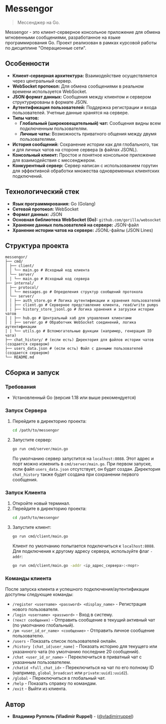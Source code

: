 # Messengor
> Мессенджер на Go.

Messengor - это клиент-серверное консольное приложение для обмена мгновенными сообщениями, разработанное на языке программирования Go. Проект реализован в рамках курсовой работы по дисциплине "Операционные сети".

## Особенности

*   **Клиент-серверная архитектура:** Взаимодействие осуществляется через центральный сервер.
*   **WebSocket протокол:** Для обмена сообщениями в реальном времени используется WebSocket.
*   **JSON формат данных:** Сообщения между клиентом и сервером структурированы в формате JSON.
*   **Аутентификация пользователей:** Поддержка регистрации и входа пользователей. Учетные данные хранятся на сервере.
*   **Типы чатов:**
    *   **Глобальный (широковещательный) чат:** Сообщения видны всем подключенным пользователям.
    *   **Личные чаты:** Возможность приватного общения между двумя пользователями.
*   **История сообщений:** Сохранение истории как для глобального, так и для личных чатов на стороне сервера (в файлах JSONL).
*   **Консольный клиент:** Простое и понятное консольное приложение для взаимодействия с мессенджером.
*   **Конкурентный сервер:** Сервер написан с использованием горутин для эффективной обработки множества одновременных клиентских подключений.

## Технологический стек

*   **Язык программирования:** Go (Golang)
*   **Сетевой протокол:** WebSocket
*   **Формат данных:** JSON
*   **Основная библиотека WebSocket (Go):** `github.com/gorilla/websocket`
*   **Хранение данных пользователей на сервере:** JSON-файл
*   **Хранение истории чатов на сервере:** JSONL-файлы (JSON Lines)

## Структура проекта

```
messengor/
├── cmd/
│ ├── client/
│ │ └── main.go # Исходный код клиента
│ └── server/
│ │ └── main.go # Исходный код сервера
├── internal/
│ ├── protocol/
│ │ └── messages.go # Определения структур сообщений протокола
│ └── server/
│ │ ├── auth_store.go # Логика аутентификации и хранения пользователей
│ | ├── client.go # Серверное представление клиента, read/write pumps
│ | ├── history_store_jsonl.go # Логика хранения и загрузки истории чатов
│ | ├── hub.go # Центральный хаб для управления клиентами
│ | ├── server.go # Обработчик WebSocket соединений, логика аутентификации
│ | └── utils.go # Вспомогательные функции (например, генерация ID чата)
├── chat_history/ # (если есть) Директория для файлов истории чатов (создается сервером)
├── users_data.json # (если есть) Файл с данными пользователей (создается сервером)
└── README.md
```

## Сборка и запуск

### Требования

*   Установленный Go (версия 1.18 или выше рекомендуется)

### Запуск Сервера

1.  Перейдите в директорию проекта:
    ```bash
    cd /path/to/messengor
    ```
2.  Запустите сервер:
    ```bash
    go run cmd/server/main.go
    ```
    По умолчанию сервер запустится на `localhost:8088`. Этот адрес и порт можно изменить в `cmd/server/main.go`.
    При первом запуске, если файл `users_data.json` отсутствует, он будет создан. Директория `chat_history` также будет создана при сохранении первого сообщения.

### Запуск Клиента

1.  Откройте новый терминал.
2.  Перейдите в директорию проекта:
    ```bash
    cd /path/to/messengor
    ```
3.  Запустите клиент:
    ```bash
    go run cmd/client/main.go
    ```
    Клиент по умолчанию попытается подключиться к `localhost:8088`.
    Для подключения к другому адресу сервера, используйте флаг `-addr`:
    ```bash
    go run cmd/client/main.go -addr <ip_адрес_сервера>:<порт>
    ```

### Команды клиента

После запуска клиента и успешного подключения/аутентификации доступны следующие команды:

*   `/register <username> <password> <display_name>` - Регистрация нового пользователя.
*   `/login <username> <password>` - Вход в систему.
*   `(текст сообщения)` - Отправить сообщение в текущий активный чат (по умолчанию глобальный).
*   `/pm <user_id_or_name> <сообщение>` - Отправить личное сообщение пользователю.
*   `/users` - Показать список пользователей онлайн.
*   `/history [chat_id|user_name]` - Показать историю для текущего или указанного чата (по умолчанию последние 20 сообщений).
*   `/chat <user_id_or_name>` - Переключиться в приватный чат с указанным пользователем.
*   `/chatid <full_chat_id>` - Переключиться на чат по его полному ID (например, `global_broadcast` или `private:uuid1:uuid2`).
*   `/global` - Переключиться в глобальный чат.
*   `/help` - Показать справку по командам.
*   `/exit` - Выйти из клиента.

## Автор

*   **Владимир Руппель (Vladimir Ruppel)** - ([@vladimirruppel](https://github.com/vladimirruppel))